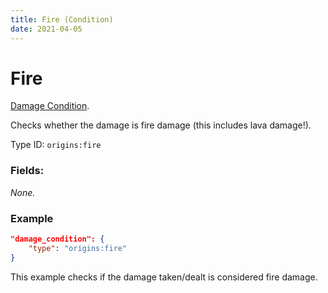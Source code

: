 ```yaml
---
title: Fire (Condition)
date: 2021-04-05
---
```

# Fire

[Damage Condition](../damage_conditions.md).

Checks whether the damage is fire damage (this includes lava damage!).

Type ID: `origins:fire`

### Fields:

_None._

### Example
```json
"damage_condition": {
    "type": "origins:fire"
}
```
This example checks if the damage taken/dealt is considered fire damage.